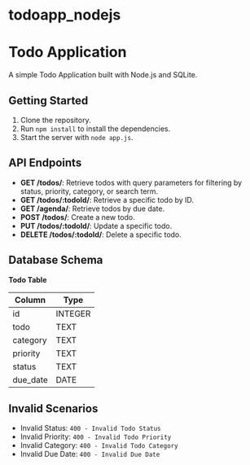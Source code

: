 # todoapp_nodejs

# Todo Application

A simple Todo Application built with Node.js and SQLite.

## Getting Started

1. Clone the repository.
2. Run `npm install` to install the dependencies.
3. Start the server with `node app.js`.

## API Endpoints

- **GET /todos/**: Retrieve todos with query parameters for filtering by status, priority, category, or search term.
- **GET /todos/:todoId/**: Retrieve a specific todo by ID.
- **GET /agenda/**: Retrieve todos by due date.
- **POST /todos/**: Create a new todo.
- **PUT /todos/:todoId/**: Update a specific todo.
- **DELETE /todos/:todoId/**: Delete a specific todo.

## Database Schema

**Todo Table**

| Column   | Type    |
| -------- | ------- |
| id       | INTEGER |
| todo     | TEXT    |
| category | TEXT    |
| priority | TEXT    |
| status   | TEXT    |
| due_date | DATE    |

## Invalid Scenarios

- Invalid Status: `400 - Invalid Todo Status`
- Invalid Priority: `400 - Invalid Todo Priority`
- Invalid Category: `400 - Invalid Todo Category`
- Invalid Due Date: `400 - Invalid Due Date`
